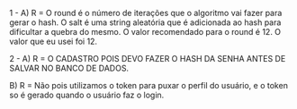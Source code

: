  1 -
 A)
 R = O round é o número de iterações que o algoritmo vai fazer para gerar o hash. 
      O salt é uma string aleatória que é adicionada ao hash para dificultar a quebra do mesmo. 
      O valor recomendado para o round é 12. O valor que eu usei foi 12.

  2 -
 A)
 R = O CADASTRO POIS DEVO FAZER O HASH DA SENHA ANTES DE SALVAR NO BANCO DE DADOS.

 B)
 R = Não pois utilizamos o token para puxar o perfil do usuário, 
 e o token so é gerado quando o usuário faz o login.


